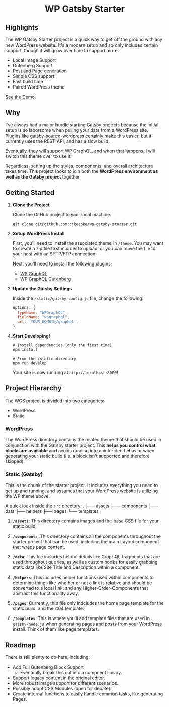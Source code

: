 <h1 align="center">
  WP Gatsby Starter
</h1>

## Highlights

The WP Gatsby Starter project is a quick way to get off the ground with any new WordPress website. It's a modern setup and so only includes certain support, though it will grow over time to support more.

- Local Image Support
- Gutenberg Support
- Post and Page generation
- Simple CSS support
- Fast build time
- Paired WordPress theme

[See the Demo](https://wgs.calvinkoepke.com)

## Why

I've always had a major hurdle starting Gatsby projects because the initial setup is so laborsome when pulling your data from a WordPress site. Plugins like [gatsby-source-wordpress]() certainly make this easier, but it currently uses the REST API, and has a slow build.

Eventually, they will support [WP GraphQL](https://github.com/wp-graphql/wp-graphql), and when that happens, I will switch this theme over to use it.

Regardless, setting up the styles, components, and overall architecture takes time. This project looks to join both the **WordPress environment as well as the Gatsby project** together.

## Getting Started

1.  **Clone the Project**

    Clone the GitHub project to your local machine.

    ```shell
    git clone git@github.com:cjkoepke/wp-gatsby-starter.git
    ```

2.  **Setup WordPress Install**

    First, you'll need to install the associated theme in `/theme`. You may want to create a zip file first in order to upload, or you can move the file to your host with an SFTP/FTP connection.

    Next, you'll need to install the following plugins;

    - [WP GraphQL](https://github.com/wp-graphql/wp-graphql)
    - [WP GraphQL Gutenberg](https://github.com/pristas-peter/wp-graphql-gutenberg)

3.  **Update the Gatsby Settings**

    Inside the `/static/gatsby-config.js` file, change the following:

    ```js
    options: {
      typeName: "WPGraphQL",
      fieldName: "wpgraphql",
      url: `YOUR_DOMAIN/graphql`,
    }
    ```

4.  **Start Developing!**

    ```shell
    # Install dependencies (only the first time)
    npm install

    # From the /static directory
    npm run develop
    ```

    Your site is now running at `http://localhost:8000`!

## Project Hierarchy

The WGS project is divided into two categories:

- WordPress
- Static

### WordPress

The WordPress directory contains the related theme that should be used in conjunction with the Gatsby starter project. This **helps you control what blocks are available** and avoids running into unintended behavior when generating your static build (i.e. a block isn't supported and therefore skipped).

### Static (Gatsby)

This is the chunk of the starter project. It includes everything you need to get up and running, and assumes that your WordPress website is utilizing the WP theme above.

A quick look inside the `src` directory:
.
├── assets
├── components
├── data
├── helpers
├── pages
└── templates

1.  **`/assets`**: This directory contains images and the base CSS file for your static build.

2.  **`/components`**: This directory contains all the components throughout the starter project that can be used, including the main Layout component that wraps page content.

3.  **`/data`**: This file includes helpful details like GraphQL fragments that are used throughout queries, as well as custom hooks for easily grabbing static data like Site Title and Description within a component.

4.  **`/helpers`**: This includes helper functions used within components to determine things like whether or not a link is relative and should be converted to a local link, and any Higher-Order-Components that abstract this functionality away.

5.  **`/pages`**: Currently, this file only indcludes the home page template for the static build, and the 404 template.

6.  **`/templates`**: This is where you'll add template files that are used in `gatsby-node.js` when generating pages and posts from your WordPress install. Think of them like page templates.

## Roadmap

There is still plenty to do here, including:

- Add Full Gutenberg Block Support
  - Eventually break this out into a compnent library.
- Support legacy content in the original editor.
- More robust image support for different scenarios.
- Possibly adopt CSS Modules (open for debate).
- Create internal functions to easily handle common tasks, like generating Pages.
